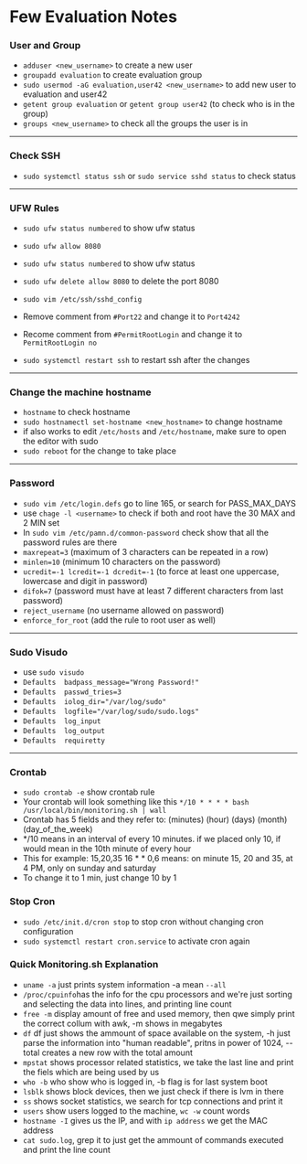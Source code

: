 # Few Evaluation Notes

### User and Group

  - `adduser <new_username>` to create a new user
  - `groupadd evaluation` to create evaluation group
  - `sudo usermod -aG evaluation,user42 <new_username>` to add new user to evaluation and user42
  - `getent group evaluation` or `getent group user42` (to check who is in the group)
  - `groups <new_username>` to check all the groups the user is in

---

### Check SSH

  - `sudo systemctl status ssh` or `sudo service sshd status` to check status

---

### UFW Rules

  - `sudo ufw status numbered` to show ufw status
  - `sudo ufw allow 8080`
  - `sudo ufw status numbered` to show ufw status
  - `sudo ufw delete allow 8080` to delete the port 8080

  - `sudo vim /etc/ssh/sshd_config`
  - Remove comment from `#Port22` and change it to `Port4242`
  - Recome comment from `#PermitRootLogin` and change it to `PermitRootLogin no`
  - `sudo systemctl restart ssh` to restart ssh after the changes

---

### Change the machine hostname

  - `hostname` to check hostname
  - `sudo hostnamectl set-hostname <new_hostname>` to change hostname
  - if also works to edit `/etc/hosts` and `/etc/hostname`, make sure to open the editor with sudo
  - `sudo reboot` for the change to take place

---

### Password

  - `sudo vim /etc/login.defs` go to line 165, or search for PASS_MAX_DAYS
  - use `chage -l <username>` to check if both <username> and root have the 30 MAX and 2 MIN set
  - In `sudo vim /etc/pamn.d/common-password` check show that all the password rules are there
  - `maxrepeat=3` (maximum of 3 characters can be repeated in a row)
  - `minlen=10` (minimum 10 characters on the password)
  - `ucredit=-1 lcredit=-1 dcredit=-1` (to force at least one uppercase, lowercase and digit in password)
  - `difok=7` (password must have at least 7 different characters from last password)
  - `reject_username` (no username allowed on password)
  - `enforce_for_root` (add the rule to root user as well)

--- 

### Sudo Visudo

  - use `sudo visudo`
  - `Defaults  badpass_message="Wrong Password!"`
  - `Defaults  passwd_tries=3`
  - `Defaults  iolog_dir="/var/log/sudo"`
  - `Defaults  logfile="/var/log/sudo/sudo.logs"`
  - `Defaults  log_input`
  - `Defaults  log_output`
  - `Defaults  requiretty`

---

### Crontab

  - `sudo crontab -e` show crontab rule
  - Your crontab will look something like this `*/10 * * * * bash /usr/local/bin/monitoring.sh | wall`
  - Crontab has 5 fields and they refer to: (minutes) (hour) (days) (month) (day_of_the_week)
  - */10 means in an interval of every 10 minutes. if we placed only 10, if would mean in the 10th minute of every hour
  - This for example: 15,20,35 16 * * 0,6 means: on minute 15, 20 and 35, at 4 PM, only on sunday and saturday
  - To change it to 1 min, just change 10 by 1

### Stop Cron

  - `sudo /etc/init.d/cron stop` to stop cron without changing cron configuration
  - `sudo systemctl restart cron.service` to activate cron again

### Quick Monitoring.sh Explanation

  - `uname -a` just prints system information -a mean `--all`
  - `/proc/cpuinfo`has the info for the cpu processors and we're just sorting and selecting the data into lines, and printing line count
  - `free -m` display amount of free and used memory, then qwe simply print the correct collum with awk, -m shows in megabytes
  - `df` df just shows the ammount of space available on the system, -h just parse the information into "human readable", pritns in power of 1024, --total creates a new row with the total amount
  - `mpstat` shows processor related statistics, we take the last line and print the fiels which are being used by us
  - `who -b` who show who is logged in, -b flag is for last system boot
  - `lsblk` shows block devices, then we just check if there is lvm in there
  - `ss` shows socket statistics, we search for tcp connections and print it
  - `users` show users logged to the machine, `wc -w` count words
  - `hostname -I` gives us the IP, and with `ip address` we get the MAC address
  - `cat sudo.log`, grep it to just get the ammount of commands executed and print the line count 
